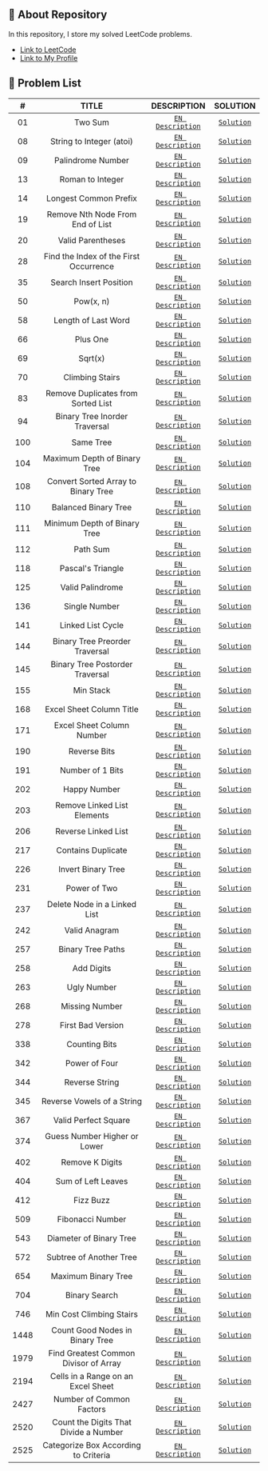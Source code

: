 ## 📜 About Repository

In this repository, I store my solved LeetCode problems.
* [Link to LeetCode](https://leetcode.com/)
* [Link to My Profile](https://leetcode.com/dpetrosy01/)

## 📑 Problem List

|#      |TITLE                                   |DESCRIPTION                                                                                                         |SOLUTION                                |
|:-----:|:--------------------------------------:|:------------------------------------------------------------------------------------------------------------------:|:--------------------------------------:|
|01	    |Two Sum                                 | [`EN Description`](https://leetcode.com/problems/two-sum/description/)	                                            |[`Solution`](problem01/solution.cpp)    |
|08	    |String to Integer (atoi)                | [`EN Description`](https://leetcode.com/problems/string-to-integer-atoi/description/)	                            |[`Solution`](problem08/solution.cpp)    |
|09	    |Palindrome Number                       | [`EN Description`](https://leetcode.com/problems/palindrome-number/description/)	                                  |[`Solution`](problem09/solution.cpp)    |
|13	    |Roman to Integer                        | [`EN Description`](https://leetcode.com/problems/roman-to-integer/description/)	                                  |[`Solution`](problem13/solution.cpp)    |
|14	    |Longest Common Prefix                   | [`EN Description`](https://leetcode.com/problems/longest-common-prefix/description/)	                              |[`Solution`](problem14/solution.cpp)    |
|19	    |Remove Nth Node From End of List        | [`EN Description`](https://leetcode.com/problems/remove-nth-node-from-end-of-list/description/)	                  |[`Solution`](problem19/solution.cpp)    |
|20	    |Valid Parentheses                       | [`EN Description`](https://leetcode.com/problems/valid-parentheses/description/)	                                  |[`Solution`](problem20/solution.cpp)    |
|28	    |Find the Index of the First Occurrence  | [`EN Description`](https://leetcode.com/problems/find-the-index-of-the-first-occurrence-in-a-string/description/)	|[`Solution`](problem28/solution.cpp)    |
|35	    |Search Insert Position                  | [`EN Description`](https://leetcode.com/problems/search-insert-position/description/)	                            |[`Solution`](problem35/solution.cpp)    |
|50	    |Pow(x, n)                               | [`EN Description`](https://leetcode.com/problems/powx-n/description/)	                                            |[`Solution`](problem50/solution.cpp)    |
|58	    |Length of Last Word                     | [`EN Description`](https://leetcode.com/problems/length-of-last-word/description/)	                                |[`Solution`](problem58/solution.cpp)    |
|66	    |Plus One                                | [`EN Description`](https://leetcode.com/problems/plus-one/description/)        	                                  |[`Solution`](problem66/solution.cpp)    |
|69	    |Sqrt(x)                                 | [`EN Description`](https://leetcode.com/problems/sqrtx/description/)        	                                      |[`Solution`](problem69/solution.cpp)    |
|70	    |Climbing Stairs                         | [`EN Description`](https://leetcode.com/problems/climbing-stairs/description/)        	                            |[`Solution`](problem70/solution.cpp)    |
|83	    |Remove Duplicates from Sorted List      | [`EN Description`](https://leetcode.com/problems/remove-duplicates-from-sorted-list/description/)        	        |[`Solution`](problem83/solution.cpp)    |
|94	    |Binary Tree Inorder Traversal           | [`EN Description`](https://leetcode.com/problems/binary-tree-inorder-traversal/description/)        	              |[`Solution`](problem94/solution.cpp)    |
|100	  |Same Tree                               | [`EN Description`](https://leetcode.com/problems/same-tree/description/)        	                                  |[`Solution`](problem100/solution.cpp)   |
|104	  |Maximum Depth of Binary Tree            | [`EN Description`](https://leetcode.com/problems/maximum-depth-of-binary-tree/description/)                        |[`Solution`](problem104/solution.cpp)   |
|108	  |Convert Sorted Array to Binary Tree     | [`EN Description`](https://leetcode.com/problems/convert-sorted-array-to-binary-search-tree/description/)          |[`Solution`](problem108/solution.cpp)   |
|110	  |Balanced Binary Tree                    | [`EN Description`](https://leetcode.com/problems/balanced-binary-tree/description/)                                |[`Solution`](problem110/solution.cpp)   |
|111	  |Minimum Depth of Binary Tree            | [`EN Description`](https://leetcode.com/problems/minimum-depth-of-binary-tree/description/)                        |[`Solution`](problem111/solution.cpp)   |
|112	  |Path Sum                                | [`EN Description`](https://leetcode.com/problems/path-sum/description/)                                            |[`Solution`](problem112/solution.cpp)   |
|118	  |Pascal's Triangle                       | [`EN Description`](https://leetcode.com/problems/pascals-triangle/description/)                                    |[`Solution`](problem118/solution.cpp)   |
|125	  |Valid Palindrome                        | [`EN Description`](https://leetcode.com/problems/valid-palindrome/description/)        	                          |[`Solution`](problem125/solution.cpp)   |
|136    |Single Number                           | [`EN Description`](https://leetcode.com/problems/single-number/description/)     	                                |[`Solution`](problem136/solution.cpp)   |
|141    |Linked List Cycle                       | [`EN Description`](https://leetcode.com/problems/linked-list-cycle/description/)     	                            |[`Solution`](problem141/solution.cpp)   |
|144    |Binary Tree Preorder Traversal          | [`EN Description`](https://leetcode.com/problems/binary-tree-preorder-traversal/description/)     	                |[`Solution`](problem144/solution.cpp)   |
|145    |Binary Tree Postorder Traversal         | [`EN Description`](https://leetcode.com/problems/binary-tree-postorder-traversal/description/)     	              |[`Solution`](problem145/solution.cpp)   |
|155    |Min Stack                               | [`EN Description`](https://leetcode.com/problems/min-stack/description/)     	                                    |[`Solution`](problem155/solution.cpp)   |
|168    |Excel Sheet Column Title                | [`EN Description`](https://leetcode.com/problems/excel-sheet-column-title/description/)                            |[`Solution`](problem168/solution.cpp)   |
|171    |Excel Sheet Column Number               | [`EN Description`](https://leetcode.com/problems/excel-sheet-column-number/description/)                           |[`Solution`](problem171/solution.cpp)   |
|190    |Reverse Bits                            | [`EN Description`](https://leetcode.com/problems/reverse-bits/description/)                                        |[`Solution`](problem190/solution.cpp)   |
|191    |Number of 1 Bits                        | [`EN Description`](https://leetcode.com/problems/number-of-1-bits/description/)                                    |[`Solution`](problem191/solution.cpp)   |
|202    |Happy Number                            | [`EN Description`](https://leetcode.com/problems/happy-number/description/)                                        |[`Solution`](problem202/solution.cpp)   |
|203    |Remove Linked List Elements             | [`EN Description`](https://leetcode.com/problems/remove-linked-list-elements/description/)                         |[`Solution`](problem203/solution.cpp)   |
|206    |Reverse Linked List                     | [`EN Description`](https://leetcode.com/problems/reverse-linked-list/description/)                                 |[`Solution`](problem206/solution.cpp)   |
|217    |Contains Duplicate                      | [`EN Description`](https://leetcode.com/problems/contains-duplicate/description/)                                  |[`Solution`](problem217/solution.cpp)   |
|226    |Invert Binary Tree                      | [`EN Description`](https://leetcode.com/problems/invert-binary-tree/description/)                                  |[`Solution`](problem226/solution.cpp)   |
|231    |Power of Two                            | [`EN Description`](https://leetcode.com/problems/power-of-two/description/)                                        |[`Solution`](problem231/solution.cpp)   |
|237    |Delete Node in a Linked List            | [`EN Description`](https://leetcode.com/problems/delete-node-in-a-linked-list/description/)                        |[`Solution`](problem237/solution.cpp)   |
|242    |Valid Anagram                           | [`EN Description`](https://leetcode.com/problems/valid-anagram/description/)                                       |[`Solution`](problem242/solution.cpp)   |
|257    |Binary Tree Paths                       | [`EN Description`](https://leetcode.com/problems/binary-tree-paths/description/)                                   |[`Solution`](problem257/solution.cpp)   |
|258    |Add Digits                              | [`EN Description`](https://leetcode.com/problems/add-digits/description/)                                          |[`Solution`](problem258/solution.cpp)   |
|263    |Ugly Number                             | [`EN Description`](https://leetcode.com/problems/ugly-number/description/)                                         |[`Solution`](problem263/solution.cpp)   |
|268    |Missing Number                          | [`EN Description`](https://leetcode.com/problems/missing-number/description/)                                      |[`Solution`](problem268/solution.cpp)   |
|278    |First Bad Version                       | [`EN Description`](https://leetcode.com/problems/first-bad-version/description/)                                   |[`Solution`](problem278/solution.cpp)   |
|338    |Counting Bits                           | [`EN Description`](https://leetcode.com/problems/counting-bits/description/)                                       |[`Solution`](problem338/solution.cpp)   |
|342    |Power of Four                           | [`EN Description`](https://leetcode.com/problems/power-of-four/description/)                                       |[`Solution`](problem342/solution.cpp)   |
|344    |Reverse String                          | [`EN Description`](https://leetcode.com/problems/reverse-string/description/)                                      |[`Solution`](problem344/solution.cpp)   |
|345    |Reverse Vowels of a String              | [`EN Description`](https://leetcode.com/problems/reverse-vowels-of-a-string/description/)                          |[`Solution`](problem345/solution.cpp)   |
|367    |Valid Perfect Square                    | [`EN Description`](https://leetcode.com/problems/valid-perfect-square/description/)                                |[`Solution`](problem367/solution.cpp)   |
|374    |Guess Number Higher or Lower            | [`EN Description`](https://leetcode.com/problems/guess-number-higher-or-lower/description/)                        |[`Solution`](problem374/solution.cpp)   |
|402    |Remove K Digits                         | [`EN Description`](https://leetcode.com/problems/remove-k-digits/description/)                                     |[`Solution`](problem402/solution.cpp)   |
|404    |Sum of Left Leaves                      | [`EN Description`](https://leetcode.com/problems/sum-of-left-leaves/description/)                                  |[`Solution`](problem404/solution.cpp)   |
|412    |Fizz Buzz                               | [`EN Description`](https://leetcode.com/problems/fizz-buzz/description/)                                           |[`Solution`](problem412/solution.cpp)   |
|509    |Fibonacci Number                        | [`EN Description`](https://leetcode.com/problems/fibonacci-number/description/)                                    |[`Solution`](problem509/solution.cpp)   |
|543    |Diameter of Binary Tree                 | [`EN Description`](https://leetcode.com/problems/diameter-of-binary-tree/description/)                             |[`Solution`](problem543/solution.cpp)   |
|572    |Subtree of Another Tree                 | [`EN Description`](https://leetcode.com/problems/subtree-of-another-tree/description/)                             |[`Solution`](problem572/solution.cpp)   |
|654    |Maximum Binary Tree                     | [`EN Description`](https://leetcode.com/problems/maximum-binary-tree/description/)                                 |[`Solution`](problem654/solution.cpp)   |
|704    |Binary Search                           | [`EN Description`](https://leetcode.com/problems/binary-search/description/)                                       |[`Solution`](problem704/solution.cpp)   |
|746    |Min Cost Climbing Stairs                | [`EN Description`](https://leetcode.com/problems/min-cost-climbing-stairs/description/)                            |[`Solution`](problem746/solution.cpp)   |
|1448   |Count Good Nodes in Binary Tree         | [`EN Description`](https://leetcode.com/problems/count-good-nodes-in-binary-tree/description/)                     |[`Solution`](problem1448/solution.cpp)  |
|1979   |Find Greatest Common Divisor of Array   | [`EN Description`](https://leetcode.com/problems/find-greatest-common-divisor-of-array/description/)               |[`Solution`](problem1979/solution.cpp)  |
|2194   |Cells in a Range on an Excel Sheet      | [`EN Description`](https://leetcode.com/problems/cells-in-a-range-on-an-excel-sheet/description/)                  |[`Solution`](problem2194/solution.cpp)  |
|2427   |Number of Common Factors                | [`EN Description`](https://leetcode.com/problems/number-of-common-factors/description/)                            |[`Solution`](problem2427/solution.cpp)  |
|2520   |Count the Digits That Divide a Number   | [`EN Description`](https://leetcode.com/problems/count-the-digits-that-divide-a-number/description/)               |[`Solution`](problem2520/solution.cpp)  |
|2525   |Categorize Box According to Criteria    | [`EN Description`](https://leetcode.com/problems/categorize-box-according-to-criteria/description/)                |[`Solution`](problem2525/solution.cpp)  |
